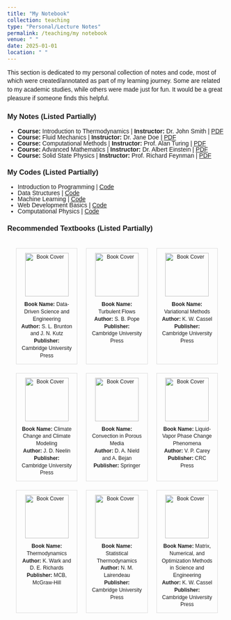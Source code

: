 ```yaml
---
title: "My Notebook"
collection: teaching
type: "Personal/Lecture Notes"
permalink: /teaching/my notebook
venue: " "
date: 2025-01-01
location: " "
---
```


<p style="font-size: 14px; line-height: 1.4">
   This section is dedicated to my personal collection of notes and code, most of which were created/annotated as part of my learning journey. Some are related to my academic studies, while others were made just for fun. It would be a great pleasure if someone finds this helpful.
</p>

<h3> My Notes (Listed Partially)</h3>
    
   <ul class="class-notes-list" style="font-size: 14px; line-height: 1">
        <li class="class-notes-item">
            <strong>Course:</strong> Introduction to Thermodynamics | <strong>Instructor:</strong> Dr. John Smith | 
            <a href="path/to/thermodynamics_notes.pdf" target="_blank">PDF</a>
        </li>
        <li class="class-notes-item">
            <strong>Course:</strong> Fluid Mechanics | <strong>Instructor:</strong> Dr. Jane Doe | 
            <a href="path/to/fluid_mechanics_notes.pdf" target="_blank">PDF</a>
        </li>
        <li class="class-notes-item">
            <strong>Course:</strong> Computational Methods | <strong>Instructor:</strong> Prof. Alan Turing | 
            <a href="path/to/computational_methods_notes.pdf" target="_blank">PDF</a>
        </li>
        <li class="class-notes-item">
            <strong>Course:</strong> Advanced Mathematics | <strong>Instructor:</strong> Dr. Albert Einstein | 
            <a href="path/to/advanced_mathematics_notes.pdf" target="_blank">PDF</a>
        </li>
        <li class="class-notes-item">
            <strong>Course:</strong> Solid State Physics | <strong>Instructor:</strong> Prof. Richard Feynman | 
            <a href="path/to/solid_state_physics_notes.pdf" target="_blank">PDF</a>
        </li>
    </ul>

<h3>My Codes (Listed Partially)</h3>
    
   <ul class="code-list" style="font-size: 14px; line-height: 1">
        <li class="code-item">
            Introduction to Programming | <a href="path/to/intro_programming_code.py" target="_blank">Code</a>
        </li>
        <li class="code-item">
            Data Structures | <a href="path/to/data_structures_code.py" target="_blank">Code</a>
        </li>
        <li class="code-item">
            Machine Learning | <a href="path/to/machine_learning_code.py" target="_blank">Code</a>
        </li>
        <li class="code-item">
            Web Development Basics | <a href="path/to/web_development_code.html" target="_blank">Code</a>
        </li>
        <li class="code-item">
            Computational Physics | <a href="path/to/computational_physics_code.py" target="_blank">Code</a>
        </li>
    </ul>

 <style>
        body {
            font-family: Arial, sans-serif;
        }
        .book-list {
            display: flex;
            flex-wrap: wrap; /* Allows items to wrap to the next line */
            gap: 20px; /* Space between books */
            padding: 20px; /* Padding around the list */
            justify-content: space-between; /* Space out items */
        }
        .book-item {
            flex: 1 1 calc(33.33% - 20px); /* Each item takes up 33.33% width, minus gap */
            box-sizing: border-box; /* Ensures padding and border are included in width */
            border: 1px solid #ddd; /* Light border around each item */
            padding: 10px; /* Padding inside each item */
            text-align: center; /* Center-align text */
            font-size: 12px; /* Font size for text */
        }
        .book-cover {
            width: 100px; /* Width of book cover image */
            height: auto; /* Maintain aspect ratio */
            margin-bottom: 10px; /* Space between image and text */
        }
        .book-details {
            line-height: 1.4; /* Line height for text */
        }
    </style>
   <section id="academic-project">
    <h3>Recommended Textbooks (Listed Partially)</h3>
    <div class="book-list">
        <div class="book-item">
            <img src="/webpage/images/DDSE.jpg" alt="Book Cover" class="book-cover">
            <div class="book-details">
                <strong>Book Name:</strong> Data-Driven Science and Engineering<br>
                <strong>Author:</strong> S. L. Brunton and J. N. Kutz<br>
                <strong>Publisher:</strong> Cambridge University Press
            </div>
        </div>
        <div class="book-item">
            <img src="/webpage/images/TF.png" alt="Book Cover" class="book-cover">
            <div class="book-details">
                <strong>Book Name:</strong> Turbulent Flows<br>
                <strong>Author:</strong> S. B. Pope<br>
                <strong>Publisher:</strong> Cambridge University Press
            </div>
        </div>
        <div class="book-item">
            <img src="/webpage/images/VM.jpg" alt="Book Cover" class="book-cover">
            <div class="book-details">
                <strong>Book Name:</strong> Variational Methods<br>
                <strong>Author:</strong> K. W. Cassel<br>
                <strong>Publisher:</strong> Cambridge University Press
            </div>
        </div>
        <div class="book-item">
            <img src="/webpage/images/CCCM.jpg" alt="Book Cover" class="book-cover">
            <div class="book-details">
                <strong>Book Name:</strong> Climate Change and Climate Modeling<br>
                <strong>Author:</strong> J. D. Neelin<br>
                <strong>Publisher:</strong> Cambridge University Press
            </div>
        </div>
        <div class="book-item">
            <img src="/webpage/images/CPM.jpg" alt="Book Cover" class="book-cover">
            <div class="book-details">
                <strong>Book Name:</strong> Convection in Porous Media<br>
                <strong>Author:</strong> D. A. Nield and A. Bejan<br>
                <strong>Publisher:</strong> Springer
            </div>
        </div>
        <div class="book-item">
            <img src="/webpage/images/LVPCP.jpg" alt="Book Cover" class="book-cover">
            <div class="book-details">
                <strong>Book Name:</strong> Liquid-Vapor Phase Change Phenomena<br>
                <strong>Author:</strong> V. P. Carey<br>
                <strong>Publisher:</strong> CRC Press
            </div>
        </div>
        <div class="book-item">
            <img src="/webpage/images/TKW.jpg" alt="Book Cover" class="book-cover">
            <div class="book-details">
                <strong>Book Name:</strong> Thermodynamics<br>
                <strong>Author:</strong> K. Wark and D. E. Richards<br>
                <strong>Publisher:</strong> MCB, McGraw-Hill
            </div>
        </div>

   <div class="book-item">
          <img src="/webpage/images/STL.jpg" alt="Book Cover" class="book-cover">
          <div class="book-details">
                  <strong>Book Name:</strong> Statistical Thermodynamics<br>
                  <strong>Author:</strong> N. M. Lairendeau<br>
                  <strong>Publisher:</strong> Cambridge University Press
              </div>
          </div>
          <div class="book-item">
          <img src="/webpage/images/MNOPSE.jpg" alt="Book Cover" class="book-cover">
          <div class="book-details">
                  <strong>Book Name:</strong> Matrix, Numerical, and Optimization Methods in Science and Engineering<br>
                  <strong>Author:</strong> K. W. Cassel<br>
                  <strong>Publisher:</strong> Cambridge University Press
              </div>
          </div>
        <!-- Add more book items as needed -->
    </div>
</section>




